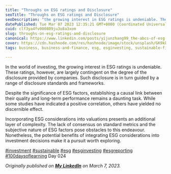 ```yaml
---
title: "Throughs on ESG ratings and Disclosure"
seoTitle: "Throughs on ESG ratings and Disclosure"
seoDescription: "the growing interest in ESG ratings is undeniable. These ratings, contingent on the degree of the disclosure provided by companies."
datePublished: Tue Mar 07 2023 12:35:21 GMT+0000 (Coordinated Universal Time)
cuid: clf3ya4fv000809ju3o8a3xom
slug: throughs-on-esg-ratings-and-disclosure
canonical: https://www.linkedin.com/posts/yijunzhang99_the-abcs-of-esg-reporting-whatareesgand-activity-7039020821377388544-DdZ1?utm_source=share&utm_medium=member_desktop
cover: https://cdn.hashnode.com/res/hashnode/image/stock/unsplash/GK9kkPIZyAs/upload/f317302c8bff22f8020c944a426b3157.jpeg
tags: business, business-and-finance, esg, esginvesting, sustainable-finance

---
```


In the world of investing, the growing interest in ESG ratings is undeniable. These ratings, however, are largely contingent on the degree of the disclosure provided by companies. Such disclosure is in turn guided by a range of disclosure standards and frameworks.  
  
Despite the significance of ESG factors, establishing a causal link between their quality and long-term performance remains a daunting task. While some studies have indicated a positive correlation, others have yielded no discernible effect.  
  
Incorporating ESG considerations into valuations presents an additional layer of complexity. The lack of consensus on standard metrics and the subjective nature of ESG factors pose obstacles to this endeavour. Nonetheless, the potential benefits of integrating ESG considerations into investment decisions make it a pursuit worth exploring.  
  
[#investment](https://www.linkedin.com/feed/hashtag/?keywords=investment&highlightedUpdateUrns=urn%3Ali%3Aactivity%3A7039021199183515648) [#sustainable](https://www.linkedin.com/feed/hashtag/?keywords=sustainable&highlightedUpdateUrns=urn%3Ali%3Aactivity%3A7039021199183515648) [#esg](https://www.linkedin.com/feed/hashtag/?keywords=esg&highlightedUpdateUrns=urn%3Ali%3Aactivity%3A7039021199183515648) [#esginvesting](https://www.linkedin.com/feed/hashtag/?keywords=esginvesting&highlightedUpdateUrns=urn%3Ali%3Aactivity%3A7039021199183515648) [#esgreporting](https://www.linkedin.com/feed/hashtag/?keywords=esgreporting&highlightedUpdateUrns=urn%3Ali%3Aactivity%3A7039021199183515648)  
[#100daysoflearning](https://www.linkedin.com/feed/hashtag/?keywords=100daysoflearning&highlightedUpdateUrns=urn%3Ali%3Aactivity%3A7039021199183515648) Day 024

*Originally published on* [***My LinkedIn***](https://www.linkedin.com/posts/yijunzhang99_the-abcs-of-esg-reporting-whatareesgand-activity-7039020821377388544-DdZ1?utm_source=share&utm_medium=member_desktop) *on March 7, 2023.*